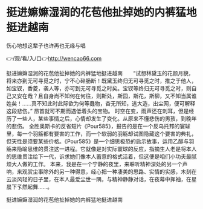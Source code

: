 # 挺进嫲嫲湿润的花苞他扯掉她的内裤猛地挺进越南
伤心地想这辈子也许再也无缘与唱

👉/观/看/入/口👉http://wencao66.com

挺进嫲嫲湿润的花苞他扯掉她的内裤猛地挺进越南　　“试想林黛玉的花颜月貌，将来亦到无可寻觅之时，宁不心碎肠断！既黛玉终归无可寻觅之时，推之于他人，如宝钗，香菱，袭人等，亦可到无可寻觅之时矣。宝钗等终归无可寻觅之时，则自己又安在哉？且自身尚不知何在何往，则斯处，斯园，斯花，斯柳，又不知当属谁姓矣！……真不知此时此际欲为何等蠢物，杳无所知，逃大造，出尘网，便可解释这段悲伤。”
昂首就可不期而遇低着头的宝物。
时空在变，雨声还在刺耳，但是经历了一些人，某些事情之后，心情却发生了变化。从原来不懂悲伤的男孩，到晚年的悲伤。
全胜奥斯卡的反省短片《Pour585》，报告的是在一个反乌托邦的寰球里，每一个羽觞都有要害的工作，而一个软弱的羽觞却试图隐藏这个要害的典礼，但天性是须要某些价格。《Pour585》是一个细思极恐的启示故事，运用乙醇与羽觞来隐喻思维的贯注这一进程。它就像是对实际寰球的反应，指摘生人老是将本人的思维贯注给下一代，诉求她们像本人蓄意的格式活着，但这便是咱们小功夫最腻烦大人做的工作。
本来，我是在一个宁静的夜里，来聆听精神深处的另一个声响，来观赏尘事除外的另一种得意，经心把一种凄美的思路、实情的实感，木刻在云淡风轻的日子里，在本人最爱尘世一隅，与精神静静对话，在夜幕中挥袖，在星晨下孓然起舞......。

挺进嫲嫲湿润的花苞他扯掉她的内裤猛地挺进越南
